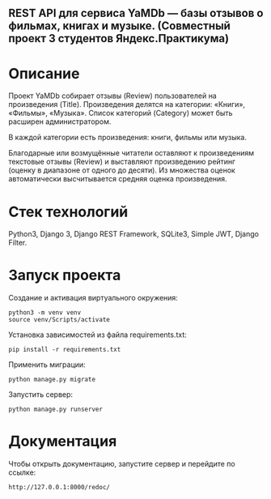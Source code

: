 ## REST API для сервиса YaMDb — базы отзывов о фильмах, книгах и музыке. (Совместный проект 3 студентов Яндекс.Практикума)

# Описание
Проект YaMDb собирает отзывы (Review) пользователей на произведения (Title). Произведения делятся на категории: «Книги», «Фильмы», «Музыка». Список категорий (Category) может быть расширен администратором.

В каждой категории есть произведения: книги, фильмы или музыка.

Благодарные или возмущённые читатели оставляют к произведениям текстовые отзывы (Review) и выставляют произведению рейтинг (оценку в диапазоне от одного до десяти). Из множества оценок автоматически высчитывается средняя оценка произведения.

# Стек технологий
Python3, Django 3, Django REST Framework, SQLite3, Simple JWT, Django Filter.

# Запуск проекта
Создание и активация виртуального окружения:
```
python3 -m venv venv
source venv/Scripts/activate
```
Установка зависимостей из файла requirements.txt:
```
pip install -r requirements.txt
```
Применить миграции:
```
python manage.py migrate
```
Запустить сервер:
```
python manage.py runserver
```
# Документация
Чтобы открыть документацию, запустите сервер и перейдите по ссылке:
```
http://127.0.0.1:8000/redoc/
```
